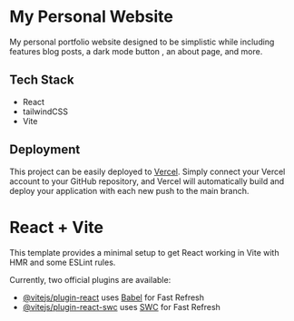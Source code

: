 # My Personal Website

My personal portfolio website designed to be simplistic while including features blog posts, a dark mode button , an about page, and more.

## Tech Stack
- React
- tailwindCSS
- Vite

## Deployment

This project can be easily deployed to [Vercel](https://vercel.com). Simply connect your Vercel account to your GitHub repository, and Vercel will automatically build and deploy your application with each new push to the main branch.

# React + Vite

This template provides a minimal setup to get React working in Vite with HMR and some ESLint rules.

Currently, two official plugins are available:

- [@vitejs/plugin-react](https://github.com/vitejs/vite-plugin-react/blob/main/packages/plugin-react/README.md) uses [Babel](https://babeljs.io/) for Fast Refresh
- [@vitejs/plugin-react-swc](https://github.com/vitejs/vite-plugin-react-swc) uses [SWC](https://swc.rs/) for Fast Refresh
